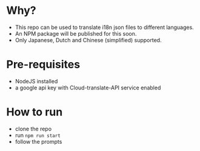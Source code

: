# Why?

- This repo can be used to translate i18n json files to different languages.
- An NPM package will be published for this soon.
- Only Japanese, Dutch and Chinese (simplified) supported.

# Pre-requisites

- NodeJS installed
- a google api key with Cloud-translate-API service enabled

# How to run

- clone the repo
- run `npm run start`
- follow the prompts

